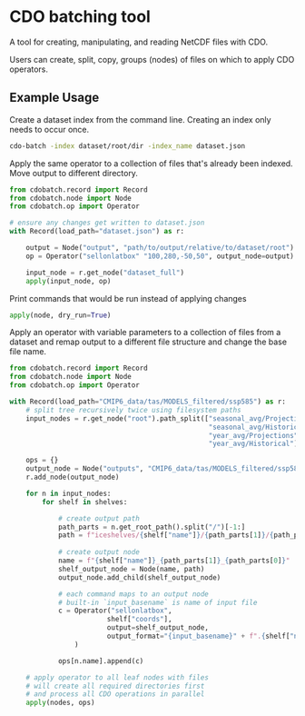 # CDO batching tool

A tool for creating, manipulating, and reading NetCDF files with CDO.

Users can create, split, copy, groups (nodes) of files on which to apply
CDO operators. 

## Example Usage

Create a dataset index from the command line. Creating an index only needs to occur once.
```bash
cdo-batch -index dataset/root/dir -index_name dataset.json
```

Apply the same operator to a collection of files that's already been indexed. Move output to different directory.

```python
from cdobatch.record import Record
from cdobatch.node import Node
from cdobatch.op import Operator

# ensure any changes get written to dataset.json
with Record(load_path="dataset.json") as r:

    output = Node("output", "path/to/output/relative/to/dataset/root")
    op = Operator("sellonlatbox" "100,280,-50,50", output_node=output)

    input_node = r.get_node("dataset_full")
    apply(input_node, op)
```

Print commands that would be run instead of applying changes

```python
apply(node, dry_run=True)
```

Apply an operator with variable parameters to a collection of files from a dataset and remap output to a different file structure and change the base file name.

```python
from cdobatch.record import Record
from cdobatch.node import Node
from cdobatch.op import Operator

with Record(load_path="CMIP6_data/tas/MODELS_filtered/ssp585") as r:
    # split tree recursively twice using filesystem paths
    input_nodes = r.get_node("root").path_split(["seasonal_avg/Projections",
                                                 "seasonal_avg/Historical"
                                                 "year_avg/Projections",
                                                 "year_avg/Historical"])

    ops = {}
    output_node = Node("outputs", "CMIP6_data/tas/MODELS_filtered/ssp585/iceshelves")
    r.add_node(output_node)

    for n in input_nodes:
        for shelf in shelves:

            # create output path
            path_parts = n.get_root_path().split("/")[-1:]
            path = f"iceshelves/{shelf["name"]}/{path_parts[1]}/{path_parts[0]}"
            
            # create output node
            name = f"{shelf["name"]}_{path_parts[1]}_{path_parts[0]}"
            shelf_output_node = Node(name, path)
            output_node.add_child(shelf_output_node)

            # each command maps to an output node
            # built-in `input_basename` is name of input file
            c = Operator("sellonlatbox",
                        shelf["coords"],
                        output=shelf_output_node,
                        output_format="{input_basename}" + f".{shelf["name"]}.nc"
                )

            ops[n.name].append(c)

    # apply operator to all leaf nodes with files
    # will create all required directories first
    # and process all CDO operations in parallel
    apply(nodes, ops)

```


